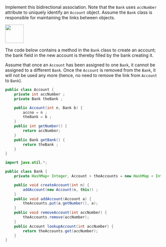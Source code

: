 <panel header="{{ icon_Q_A }} Bidirectional association between `Bank` and `Account`">
<question has-input="true">

Implement this bidirectional association.  Note that the `Bank` uses `accNumber` attribute to uniquely identify an `Account` object. Assume the `Bank` class is responsible for maintaining the links between objects.

<img src="{{baseUrl}}/errorHandling/defensiveProgramming/referentialIntegrity/images/bankAccount.jpg" height="60" />
<p/>

<div slot="answer">

The code below contains a method in the `Bank` class to create an account; the bank field in the new account is thereby filled by the bank creating it.

Assume that once an `Account` has been assigned to one `Bank`, it cannot be assigned to a different `Bank`. Once the `Account` is removed from the `Bank`, it will not be used any more (hence, no need to remove the link from `Account` to `Bank`).

```java
public class Account {
    private int accNumber ;
    private Bank theBank ;

    public Account(int n, Bank b) {
        accno = n ;
        theBank = b ;
    }
    public int getNumber() {
        return accNumber;
    }
    public Bank getBank() {
        return theBank ;
    }
}
```

```java
import java.util.*;

public class Bank {
    private HashMap< Integer, Account > theAccounts = new HashMap < Integer, Account > ();

    public void createAccount(int n) {
        addAccount(new Account(n, this)) ;
    }
    public void addAccount(Account a) {          
        theAccounts.put(a.getNumber(), a);
    }
    public void removeAccount(int accNumber) {
        theAccounts.remove(accNumber);
    }
    public Account lookupAccount(int accNumber) {
        return theAccounts.get(accNumber);
    }
}
```

</div>
</question>
</panel>
